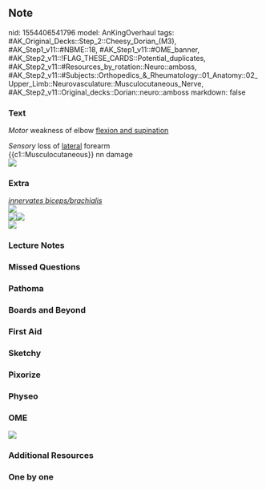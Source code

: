 ## Note
nid: 1554406541796
model: AnKingOverhaul
tags: #AK_Original_Decks::Step_2::Cheesy_Dorian_(M3), #AK_Step1_v11::#NBME::18, #AK_Step1_v11::#OME_banner, #AK_Step2_v11::!FLAG_THESE_CARDS::Potential_duplicates, #AK_Step2_v11::#Resources_by_rotation::Neuro::amboss, #AK_Step2_v11::#Subjects::Orthopedics_&_Rheumatology::01_Anatomy::02_Upper_Limb::Neurovasculature::Musculocutaneous_Nerve, #AK_Step2_v11::Original_decks::Dorian::neuro::amboss
markdown: false

### Text
<i>Motor</i> weakness of elbow <u>flexion and supination</u>
<div>
  <i>Sensory</i> loss of <u>lateral</u> forearm
</div>
<div>
  {{c1::Musculocutaneous}} nn damage
</div>
<div><img src="paste-470208724598785.jpg"></div>

### Extra
<div>
  <div>
    <div>
      <div>
        <div>
          <i><u>innervates biceps/brachialis</u></i>
        </div><i><img src="paste-14488612611555329.jpg"></i>
        <div>
          <i><img src="paste-470268854140929.jpg"><img src=
          "paste-14488646971293697.jpg"></i>
        </div>
        <div>
          <i><img src="paste-470178659827713.jpg"></i>
        </div>
      </div>
    </div>
  </div>
</div>

### Lecture Notes


### Missed Questions


### Pathoma


### Boards and Beyond


### First Aid


### Sketchy


### Pixorize


### Physeo


### OME
<div class="ome-widget">
  <a href="https://onlinemeded.org?ref=anki"><img src=
  "_OME_AnkiFlashcards_General_3.png"></a>
</div>

### Additional Resources


### One by one

